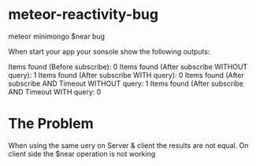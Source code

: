 meteor-reactivity-bug
=====================

meteor minimongo $near bug


When start your app your sonsole show the following outputs:

Items found (Before subscribe): 0 
Items found (After subscribe WITHOUT query): 1
Items found (After subscribe WITH query): 0
Items found (After subscribe AND Timeout WITHOUT query: 1
Items found (After subscribe AND Timeout WITH query: 0 


The Problem
====

When using the same uery on Server & client the results are not equal. On client side the $near operation is not working
